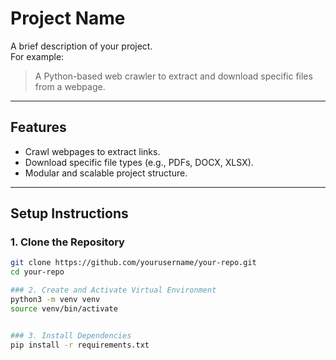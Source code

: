 # Project Name

A brief description of your project.  
For example:  
> A Python-based web crawler to extract and download specific files from a webpage.

---

## Features

- Crawl webpages to extract links.
- Download specific file types (e.g., PDFs, DOCX, XLSX).
- Modular and scalable project structure.

---

## Setup Instructions

### 1. Clone the Repository

```bash
git clone https://github.com/yourusername/your-repo.git
cd your-repo

### 2. Create and Activate Virtual Environment
python3 -m venv venv
source venv/bin/activate


### 3. Install Dependencies
pip install -r requirements.txt
